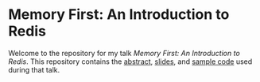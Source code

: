 # Memory First: An Introduction to Redis

Welcome to the repository for my talk _Memory First: An Introduction to Redis_. This repository contains the [abstract](ABSTRACT), [slides](slides), and [sample code](code) used during that talk.
